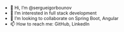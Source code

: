- 👋 Hi, I’m @sergueigorbounov
- 👀 I’m interested in full stack development
- 💞️ I’m looking to collaborate on Spring Boot, Angular
- 📫 How to reach me: GitHub, LinkedIn


<!---
sergueigorbounov/sergueigorbounov is a ✨ special ✨ repository because its `README.md` (this file) appears on your GitHub profile.
You can click the Preview link to take a look at your changes.
--->
